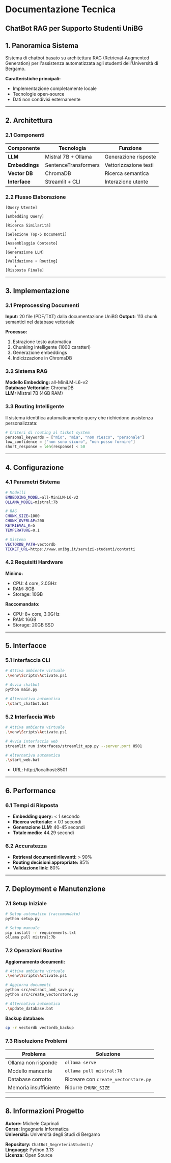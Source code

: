 # Documentazione Tecnica
## ChatBot RAG per Supporto Studenti UniBG


## 1. Panoramica Sistema

Sistema di chatbot basato su architettura RAG (Retrieval-Augmented Generation) per l'assistenza automatizzata agli studenti dell'Università di Bergamo.

**Caratteristiche principali:**
- Implementazione completamente locale
- Tecnologie open-source
- Dati non condivisi esternamente
---

## 2. Architettura

### 2.1 Componenti 

| Componente | Tecnologia | Funzione |
|------------|------------|----------|
| **LLM** | Mistral 7B + Ollama | Generazione risposte |
| **Embeddings** | SentenceTransformers | Vettorizzazione testi |
| **Vector DB** | ChromaDB | Ricerca semantica |
| **Interface** | Streamlit + CLI | Interazione utente |

### 2.2 Flusso Elaborazione

```
[Query Utente] 
    ↓
[Embedding Query]
    ↓
[Ricerca Similarità]
    ↓
[Selezione Top-5 Documenti]
    ↓
[Assemblaggio Contesto]
    ↓
[Generazione LLM]
    ↓
[Validazione + Routing]
    ↓
[Risposta Finale]
```

---

## 3. Implementazione

### 3.1 Preprocessing Documenti

**Input:** 20 file (PDF/TXT) dalla documentazione UniBG
**Output:** 113 chunk semantici nel database vettoriale

**Processo:**
1. Estrazione testo automatica
2. Chunking intelligente (1000 caratteri)
3. Generazione embeddings
4. Indicizzazione in ChromaDB

### 3.2 Sistema RAG

**Modello Embedding:** all-MiniLM-L6-v2  
**Database Vettoriale:** ChromaDB  
**LLM:** Mistral 7B (4GB RAM)


### 3.3 Routing Intelligente

Il sistema identifica automaticamente query che richiedono assistenza personalizzata:

```python
# Criteri di routing al ticket system
personal_keywords = ["mio", "mia", "non riesco", "personale"]
low_confidence = ["non sono sicuro", "non posso fornire"]
short_response = len(response) < 50
```

---

## 4. Configurazione

### 4.1 Parametri Sistema

```bash
# Modelli
EMBEDDING_MODEL=all-MiniLM-L6-v2
OLLAMA_MODEL=mistral:7b

# RAG
CHUNK_SIZE=1000
CHUNK_OVERLAP=200
RETRIEVAL_K=5
TEMPERATURE=0.1

# Sistema
VECTORDB_PATH=vectordb
TICKET_URL=https://www.unibg.it/servizi-studenti/contatti
```

### 4.2 Requisiti Hardware

**Minimo:**
- CPU: 4 core, 2.0GHz
- RAM: 8GB
- Storage: 10GB

**Raccomandato:**
- CPU: 8+ core, 3.0GHz
- RAM: 16GB
- Storage: 20GB SSD

---

## 5. Interfacce

### 5.1 Interfaccia CLI
```bash
# Attiva ambiente virtuale
.\venv\Scripts\Activate.ps1

# Avvia chatbot
python main.py

# Alternativa automatica
.\start_chatbot.bat
```

### 5.2 Interfaccia Web
```bash
# Attiva ambiente virtuale
.\venv\Scripts\Activate.ps1

# Avvia interfaccia web
streamlit run interfaces/streamlit_app.py --server.port 8501

# Alternativa automatica
.\start_web.bat
```
- URL: http://localhost:8501

---

## 6. Performance

### 6.1 Tempi di Risposta
- **Embedding query:** < 1 secondo
- **Ricerca vettoriale:** < 0.1 secondi
- **Generazione LLM:** 40-45 secondi
- **Totale medio:** 44.29 secondi

### 6.2 Accuratezza
- **Retrieval documenti rilevanti:** > 90%
- **Routing decisioni appropriate:** 85%
- **Validazione link:** 80%

---

## 7. Deployment e Manutenzione

### 7.1 Setup Iniziale
```bash
# Setup automatico (raccomandato)
python setup.py

# Setup manuale
pip install -r requirements.txt
ollama pull mistral:7b

```

### 7.2 Operazioni Routine

**Aggiornamento documenti:**
```bash
# Attiva ambiente virtuale
.\venv\Scripts\Activate.ps1

# Aggiorna documenti
python src/extract_and_save.py
python src/create_vectorstore.py

# Alternativa automatica
.\update_database.bat
```

**Backup database:**
```bash
cp -r vectordb vectordb_backup
```

### 7.3 Risoluzione Problemi

| Problema | Soluzione |
|----------|-----------|
| Ollama non risponde | `ollama serve` |
| Modello mancante | `ollama pull mistral:7b` |
| Database corrotto | Ricreare con `create_vectorstore.py` |
| Memoria insufficiente | Ridurre `CHUNK_SIZE` |

---

## 8. Informazioni Progetto
 
**Autore:** Michele Caprinali  
**Corso:** Ingegneria Informatica  
**Università:** Università degli Studi di Bergamo

**Repository:** `ChatBot_SegreteriaStudenti/`  
**Linguaggi:** Python 3.13  
**Licenza:** Open Source